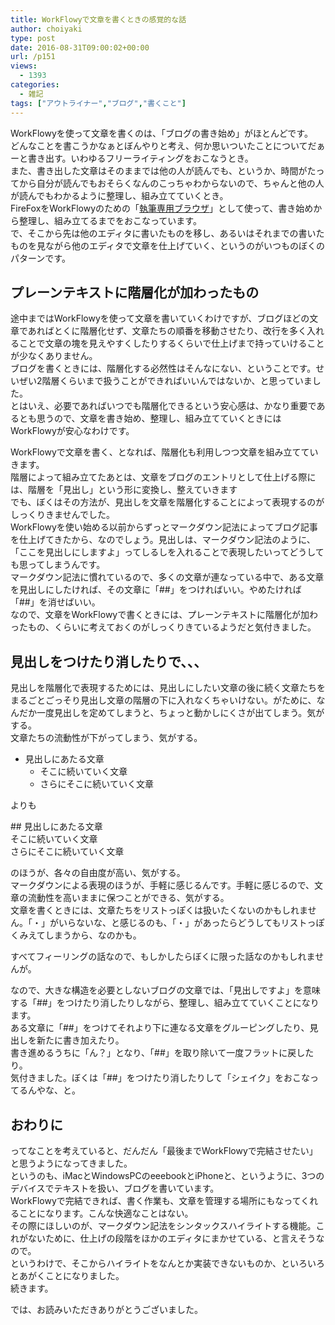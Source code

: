 ```yaml
---
title: WorkFlowyで文章を書くときの感覚的な話
author: choiyaki
type: post
date: 2016-08-31T09:00:02+00:00
url: /p151
views:
  - 1393
categories:
  - 雑記
tags: ["アウトライナー","ブログ","書くこと"]
---
```

WorkFlowyを使って文章を書くのは、「ブログの書き始め」がほとんどです。  
どんなことを書こうかなぁとぼんやりと考え、何か思いついたことについてだぁーと書き出す。いわゆるフリーライティングをおこなうとき。  
また、書き出した文章はそのままでは他の人が読んでも、というか、時間がたってから自分が読んでもおそらくなんのこっちゃわからないので、ちゃんと他の人が読んでもわかるように整理し、組み立てていくとき。  
FireFoxをWorkFlowyのための「[執筆専用ブラウザ][1]」として使って、書き始めから整理し、組み立てるまでをおこなっています。  
で、そこから先は他のエディタに書いたものを移し、あるいはそれまでの書いたものを見ながら他のエディタで文章を仕上げていく、というのがいつものぼくのパターンです。

## プレーンテキストに階層化が加わったもの

途中まではWorkFlowyを使って文章を書いていくわけですが、ブログほどの文章であればとくに階層化せず、文章たちの順番を移動させたり、改行を多く入れることで文章の塊を見えやすくしたりするくらいで仕上げまで持っていけることが少なくありません。  
ブログを書くときには、階層化する必然性はそんなにない、ということです。せいぜい2階層くらいまで扱うことができればいいんではないか、と思っていました。  
とはいえ、必要であればいつでも階層化できるという安心感は、かなり重要であるとも思うので、文章を書き始め、整理し、組み立てていくときにはWorkFlowyが安心なわけです。

WorkFlowyで文章を書く、となれば、階層化も利用しつつ文章を組み立てていきます。  
階層によって組み立てたあとは、文章をブログのエントリとして仕上げる際には、階層を「見出し」という形に変換し、整えていきます  
でも、ぼくはその方法が、見出しを文章を階層化することによって表現するのがしっくりきませんでした。  
WorkFlowyを使い始める以前からずっとマークダウン記法によってブログ記事を仕上げてきたから、なのでしょう。見出しは、マークダウン記法のように、「ここを見出しにしますよ」ってしるしを入れることで表現したいってどうしても思ってしまうんです。  
マークダウン記法に慣れているので、多くの文章が連なっている中で、ある文章を見出しにしたければ、その文章に「##」をつければいい。やめたければ「##」を消せばいい。  
なので、文章をWorkFlowyで書くときには、プレーンテキストに階層化が加わったもの、くらいに考えておくのがしっくりきているようだと気付きました。

## 見出しをつけたり消したりで、、、

見出しを階層化で表現するためには、見出しにしたい文章の後に続く文章たちをまるごとごっそり見出し文章の階層の下に入れなくちゃいけない。がために、なんだか一度見出しを定めてしまうと、ちょっと動かしにくさが出てしまう。気がする。  
文章たちの流動性が下がってしまう、気がする。

  * 見出しにあたる文章 
      * そこに続いていく文章
      * さらにそこに続いていく文章

よりも

\## 見出しにあたる文章  
そこに続いていく文章  
さらにそこに続いていく文章

のほうが、各々の自由度が高い、気がする。  
マークダウンによる表現のほうが、手軽に感じるんです。手軽に感じるので、文章の流動性を高いままに保つことができる、気がする。  
文章を書くときには、文章たちをリストっぽくは扱いたくないのかもしれません。「・」がいらないな、と感じるのも、「・」があったらどうしてもリストっぽくみえてしまうから、なのかも。

すべてフィーリングの話なので、もしかしたらぼくに限った話なのかもしれませんが。

なので、大きな構造を必要としないブログの文章では、「見出しですよ」を意味する「##」をつけたり消したりしながら、整理し、組み立てていくことになります。  
ある文章に「##」をつけてそれより下に連なる文章をグルーピングしたり、見出しを新たに書き加えたり。  
書き進めるうちに「ん？」となり、「##」を取り除いて一度フラットに戻したり。  
気付きました。ぼくは「##」をつけたり消したりして「シェイク」をおこなってるんやな、と。

## おわりに

ってなことを考えていると、だんだん「最後までWorkFlowyで完結させたい」と思うようになってきました。  
というのも、iMacとWindowsPCのeeebookとiPhoneと、というように、3つのデバイスでテキストを扱い、ブログを書いています。  
WorkFlowyで完結できれば、書く作業も、文章を管理する場所にもなってくれることになります。こんな快適なことはない。  
その際にほしいのが、マークダウン記法をシンタックスハイライトする機能。これがないために、仕上げの段階をほかのエディタにまかせている、と言えそうなので。  
というわけで、そこからハイライトをなんとか実装できないものか、といろいろとあがくことになりました。  
続きます。

では、お読みいただきありがとうございました。

 [1]: https://choiyaki.com/?p=106